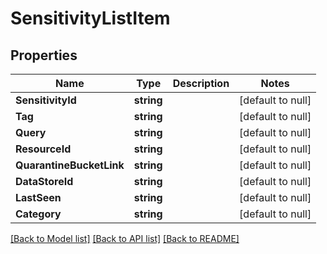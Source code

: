 # SensitivityListItem

## Properties
Name | Type | Description | Notes
------------ | ------------- | ------------- | -------------
**SensitivityId** | **string** |  | [default to null]
**Tag** | **string** |  | [default to null]
**Query** | **string** |  | [default to null]
**ResourceId** | **string** |  | [default to null]
**QuarantineBucketLink** | **string** |  | [default to null]
**DataStoreId** | **string** |  | [default to null]
**LastSeen** | **string** |  | [default to null]
**Category** | **string** |  | [default to null]

[[Back to Model list]](../README.md#documentation-for-models) [[Back to API list]](../README.md#documentation-for-api-endpoints) [[Back to README]](../README.md)

